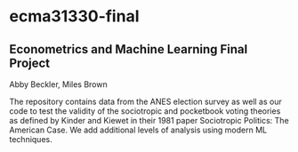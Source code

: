 # ecma31330-final
## Econometrics and Machine Learning Final Project
Abby Beckler, Miles Brown  
  
The repository contains data from the ANES election survey as well as our code to test the validity of the sociotropic and pocketbook voting theories as defined by Kinder and Kiewet in their 1981 paper Sociotropic Politics: The American Case. We add additional levels of analysis using modern ML techniques. 
